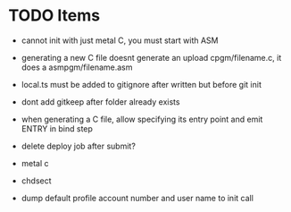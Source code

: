 # TODO Items

- cannot init with just metal C, you must start with ASM
- generating a new C file doesnt generate an upload cpgm/filename.c, it does a asmpgm/filename.asm
- local.ts must be added to gitignore after written but before git init
- dont add gitkeep after folder already exists
- when generating a C file, allow specifying its entry point and emit ENTRY in bind step

- delete deploy job after submit?
- metal c
- chdsect
- dump default profile account number and user name to init call
